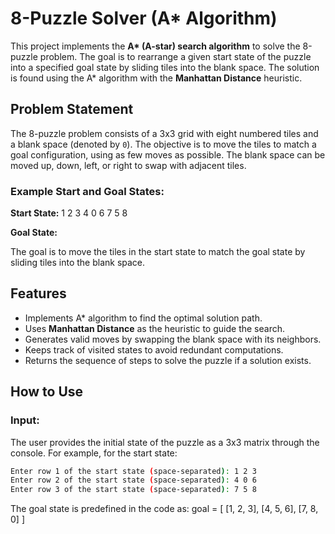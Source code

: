 # 8-Puzzle Solver (A* Algorithm)

This project implements the **A\* (A-star) search algorithm** to solve the 8-puzzle problem. The goal is to rearrange a given start state of the puzzle into a specified goal state by sliding tiles into the blank space. The solution is found using the A* algorithm with the **Manhattan Distance** heuristic.

## Problem Statement

The 8-puzzle problem consists of a 3x3 grid with eight numbered tiles and a blank space (denoted by `0`). The objective is to move the tiles to match a goal configuration, using as few moves as possible. The blank space can be moved up, down, left, or right to swap with adjacent tiles.

### Example Start and Goal States:

**Start State:**
1 2 3 4 0 6 7 5 8

**Goal State:**

The goal is to move the tiles in the start state to match the goal state by sliding tiles into the blank space.

## Features

- Implements A\* algorithm to find the optimal solution path.
- Uses **Manhattan Distance** as the heuristic to guide the search.
- Generates valid moves by swapping the blank space with its neighbors.
- Keeps track of visited states to avoid redundant computations.
- Returns the sequence of steps to solve the puzzle if a solution exists.

## How to Use

### Input:

The user provides the initial state of the puzzle as a 3x3 matrix through the console. For example, for the start state:

```bash
Enter row 1 of the start state (space-separated): 1 2 3
Enter row 2 of the start state (space-separated): 4 0 6
Enter row 3 of the start state (space-separated): 7 5 8
```
The goal state is predefined in the code as:
goal = [
    [1, 2, 3],
    [4, 5, 6],
    [7, 8, 0]
]
